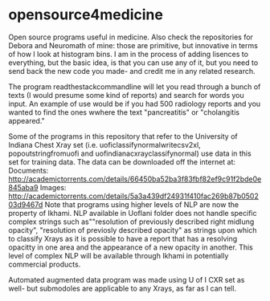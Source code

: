 # opensource4medicine
Open source programs useful in medicine. Also check the repositories for Debora and Neuromath of mine: those are primitive, but innovative in terms of how I look at histogram bins.
I am in the process of adding lisences to everything, but the basic idea, is that you can use any of it, but you need to send back the new code you made- and credit me in any related research.

The program readthestackcommandline will let you read through a bunch of texts (I would presume some kind of reports) and search for words you input. An example of use would be if you had 500 radiology reports and you wanted to find the ones wwhere the text "pancreatitis" or "cholangitis appeared." 

Some of the programs in this repository that refer to the University of Indiana Chest Xray set (i.e. uoficlassifynormalwritecsv2xl, popoutstringfromuofi 	and	uofindianacxrayclassifynormal) use data in this set for training data. The data can be downloaded off the internet at:
Documents: http://academictorrents.com/details/66450ba52ba3f83fbf82ef9c91f2bde0e845aba9
Images: http://academictorrents.com/details/5a3a439df24931f410fac269b87b050203d9467d
Note that programs using higher levels of NLP are now the property of Ikhami. NLP available in UofIani folder does not handle specific complex strings such as""resolution of previously described right midlung opacity", "resolution of previosly described opacity" as strings upon which to classify Xrays as it is possible to have a report that has a resolving opacitty in one area and the appearance of a new opacity in another. This level of complex NLP will be available through Ikhami in potentially commercial products. 

Automated augmented data program was made using U of I CXR set as well- but  submodoles are applicable to any Xrays, as far as I can tell.

